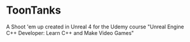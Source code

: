 # ToonTanks
 A Shoot 'em up created in Unreal 4 for the Udemy course "Unreal Engine C++ Developer: Learn C++ and Make Video Games"
